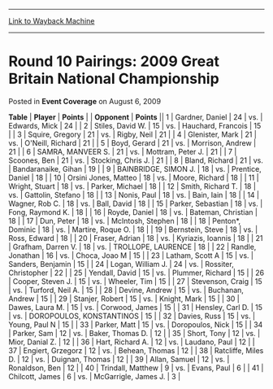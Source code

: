 
---
[Link to Wayback Machine](https://web.archive.org/web/20220123175858/https://magic.wizards.com/en/articles/archive/event-coverage/round-10-pairings-2009-great-britain-national-championship-2009-08)

[_metadata_:description]:- "TablePlayerPoints OpponentPoints 1Gardner, Daniel 24vs.Edwards, Mick 24 2Stiles, David W. 15vs.Hauchard, Francois 15 3Squire, Gregory 21vs.Rigby, Neil 21 4Glenister, Mark 21vs.O'Neill, Richard 21 5Boyd, Gerard 21vs.Morrison, Andrew 21 6SAMRA, MANVEER S. 21vs.Mottram, Peter J. 21 7Scoones, Ben 21vs.Stocking, Chris J. 21 8Bland, Richard 21vs.Bandaranaike, Gihan 19 9BAINBRIDGE,"
[_metadata_:generator]:- "Drupal 7 (http://drupal.org)"
[_metadata_:node]:- "434466"
[_metadata_:publish_date]:- "2009-08-06"
[_metadata_:source]:- "div-main-content"
[_metadata_:title]:- "Round 10 Pairings: 2009 Great Britain National Championship"
[_metadata_:wayback_capture_timestamp]:- "2022-01-23 17:58:58"
[_metadata_:wayback_raw_url]:- "https://web.archive.org/web/20220123175858id_/https://magic.wizards.com/en/articles/archive/event-coverage/round-10-pairings-2009-great-britain-national-championship-2009-08"
[_metadata_:wayback_url]:- "https://magic.wizards.com/en/articles/archive/event-coverage/round-10-pairings-2009-great-britain-national-championship-2009-08"
---


Round 10 Pairings: 2009 Great Britain National Championship
===========================================================



 Posted in **Event Coverage**
 on August 6, 2009 












 **Table** | **Player** | **Points** |  | **Opponent** | **Points** ||  1 | Gardner, Daniel |  24 | vs. | Edwards, Mick |  24 |
|  2 | Stiles, David W. |  15 | vs. | Hauchard, Francois |  15 |
|  3 | Squire, Gregory |  21 | vs. | Rigby, Neil |  21 |
|  4 | Glenister, Mark |  21 | vs. | O'Neill, Richard |  21 |
|  5 | Boyd, Gerard |  21 | vs. | Morrison, Andrew |  21 |
|  6 | SAMRA, MANVEER S. |  21 | vs. | Mottram, Peter J. |  21 |
|  7 | Scoones, Ben |  21 | vs. | Stocking, Chris J. |  21 |
|  8 | Bland, Richard |  21 | vs. | Bandaranaike, Gihan |  19 |
|  9 | BAINBRIDGE, SIMON J. |  18 | vs. | Prentice, Daniel |  18 |
|  10 | Orsini Jones, Matteo |  18 | vs. | Moore, Richard |  18 |
|  11 | Wright, Stuart |  18 | vs. | Parker, Michael |  18 |
|  12 | Smith, Richard T. |  18 | vs. | Gattolin, Stefano |  18 |
|  13 | Nonis, Paul |  18 | vs. | Bain, Iain |  18 |
|  14 | Wagner, Rob C. |  18 | vs. | Ball, David |  18 |
|  15 | Parker, Sebastian |  18 | vs. | Fong, Raymond K. |  18 |
|  16 | Royde, Daniel |  18 | vs. | Bateman, Christian |  18 |
|  17 | Dun, Peter |  18 | vs. | McIntosh, Stephen |  18 |
|  18 | Penton\*, Dominic |  18 | vs. | Martire, Roque O. |  18 |
|  19 | Bernstein, Steve |  18 | vs. | Ross, Edward |  18 |
|  20 | Fraser, Adrian |  18 | vs. | Kyriazis, Ioannis |  18 |
|  21 | Grafham, Darren V. |  18 | vs. | TROLLOPE, LAURENCE |  18 |
|  22 | Randle, Jonathan |  16 | vs. | Choca, Joao M |  15 |
|  23 | Latham, Scott A |  15 | vs. | Sanders, Benjamin |  15 |
|  24 | Logan, William J. |  24 | vs. | Rossiter, Christopher |  22 |
|  25 | Yendall, David |  15 | vs. | Plummer, Richard |  15 |
|  26 | Cooper, Steven J. |  15 | vs. | Wheeler, Tim |  15 |
|  27 | Stevenson, Craig |  15 | vs. | Turford, Neil A. |  15 |
|  28 | Devine, Andrew |  15 | vs. | Buchanan, Andrew |  15 |
|  29 | Stanjer, Robert |  15 | vs. | Knight, Mark |  15 |
|  30 | Dawes, Laura M. |  15 | vs. | Corwood, James |  15 |
|  31 | Hensley, Carl D. |  15 | vs. | DOROPOULOS, KONSTANTINOS |  15 |
|  32 | Davies, Russ |  15 | vs. | Young, Paul N |  15 |
|  33 | Parker, Matt |  15 | vs. | Doropoulos, Nick |  15 |
|  34 | Parker, Sam |  12 | vs. | Baker, Thomas D. |  12 |
|  35 | Short, Tony |  12 | vs. | Mior, Danial Z. |  12 |
|  36 | Hart, Richard A. |  12 | vs. | Laudano, Paul |  12 |
|  37 | Engiert, Grzegorz |  12 | vs. | Behean, Thomas |  12 |
|  38 | Ratcliffe, Miles D. |  12 | vs. | Duignan, Thomas |  12 |
|  39 | Allan, Samuel |  12 | vs. | Ronaldson, Ben |  12 |
|  40 | Trindall, Matthew |  9 | vs. | Evans, Paul |  6 |
|  41 | Chilcott, James |  6 | vs. | McGarrigle, James J. |  3 |







